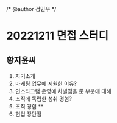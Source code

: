 /* @author 정민우 */
# **20221211 면접 스터디** #
## 황지윤씨 ##
1. 자기소개
2. 마케팅 업무에 지원한 이유?
3. 인스타그램 운영에 차별점을 둔 부분에 대해
4. 조직에 독립한 성취 경험?
5. 조직 경험 ** 
6. 현업 장단점